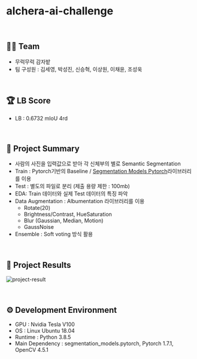 # alchera-ai-challenge

</br>

## 👨‍🌾 Team

- 무럭무럭 감자밭
- 팀 구성원 : 김세영, 박성진, 신승혁, 이상원, 이채윤, 조성욱

</br>

## 🏆 LB Score

- LB : 0.6732 mIoU 4rd

</br>

## 🔑 Project Summary

- 사람의 사진을 입력값으로 받아 각 신체부의 별로 Semantic Segmentation
- Train : Pytorch기반의 Baseline / [Segmentation Models Pytorch](https://github.com/qubvel/segmentation_models.pytorch)라이브러리를 이용
- Test : 별도의 파일로 분리 (제출 용량 제한 : 100mb)
- EDA: Train 데이터와 실제 Test 데이터의 특징 파악
- Data Augmentation : Albumentation 라이브러리를 이용
    - Rotate(20)
    - Brightness/Contrast, HueSaturation
    - Blur (Gaussian, Median, Motion)
    - GaussNoise
- Ensemble : Soft voting 방식 활용
    
</br>

## 🕺 Project Results

![project-result](https://user-images.githubusercontent.com/41667491/144161189-9fa5287e-f617-46cd-a497-3e9aa64f81c2.gif)


</br>

## ⚙ Development Environment
- GPU : Nvidia Tesla V100 
- OS : Linux Ubuntu 18.04
- Runtime : Python 3.8.5
- Main Dependency : segmentation_models.pytorch, Pytorch 1.7.1, OpenCV 4.5.1
